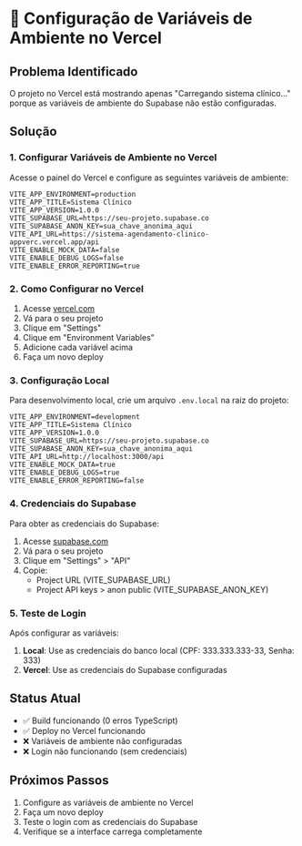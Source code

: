 # 🔧 Configuração de Variáveis de Ambiente no Vercel

## Problema Identificado
O projeto no Vercel está mostrando apenas "Carregando sistema clínico..." porque as variáveis de ambiente do Supabase não estão configuradas.

## Solução

### 1. Configurar Variáveis de Ambiente no Vercel

Acesse o painel do Vercel e configure as seguintes variáveis de ambiente:

```
VITE_APP_ENVIRONMENT=production
VITE_APP_TITLE=Sistema Clínico
VITE_APP_VERSION=1.0.0
VITE_SUPABASE_URL=https://seu-projeto.supabase.co
VITE_SUPABASE_ANON_KEY=sua_chave_anonima_aqui
VITE_API_URL=https://sistema-agendamento-clinico-appverc.vercel.app/api
VITE_ENABLE_MOCK_DATA=false
VITE_ENABLE_DEBUG_LOGS=false
VITE_ENABLE_ERROR_REPORTING=true
```

### 2. Como Configurar no Vercel

1. Acesse [vercel.com](https://vercel.com)
2. Vá para o seu projeto
3. Clique em "Settings"
4. Clique em "Environment Variables"
5. Adicione cada variável acima
6. Faça um novo deploy

### 3. Configuração Local

Para desenvolvimento local, crie um arquivo `.env.local` na raiz do projeto:

```env
VITE_APP_ENVIRONMENT=development
VITE_APP_TITLE=Sistema Clínico
VITE_APP_VERSION=1.0.0
VITE_SUPABASE_URL=https://seu-projeto.supabase.co
VITE_SUPABASE_ANON_KEY=sua_chave_anonima_aqui
VITE_API_URL=http://localhost:3000/api
VITE_ENABLE_MOCK_DATA=true
VITE_ENABLE_DEBUG_LOGS=true
VITE_ENABLE_ERROR_REPORTING=false
```

### 4. Credenciais do Supabase

Para obter as credenciais do Supabase:

1. Acesse [supabase.com](https://supabase.com)
2. Vá para o seu projeto
3. Clique em "Settings" > "API"
4. Copie:
   - Project URL (VITE_SUPABASE_URL)
   - Project API keys > anon public (VITE_SUPABASE_ANON_KEY)

### 5. Teste de Login

Após configurar as variáveis:

1. **Local**: Use as credenciais do banco local (CPF: 333.333.333-33, Senha: 333)
2. **Vercel**: Use as credenciais do Supabase configuradas

## Status Atual

- ✅ Build funcionando (0 erros TypeScript)
- ✅ Deploy no Vercel funcionando
- ❌ Variáveis de ambiente não configuradas
- ❌ Login não funcionando (sem credenciais)

## Próximos Passos

1. Configure as variáveis de ambiente no Vercel
2. Faça um novo deploy
3. Teste o login com as credenciais do Supabase
4. Verifique se a interface carrega completamente